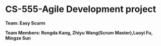 # CS-555-Agile Development project

**Team: Easy Scurm**

**Team Members: Rongda Kang, Zhiyu Wang(Scrum Master),Luoyi Fu, Mingze Sun**

